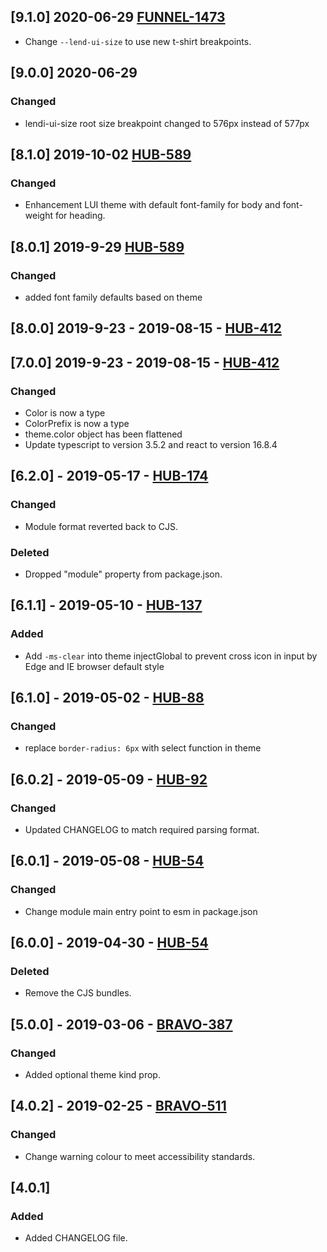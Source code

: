## [9.1.0] 2020-06-29 [FUNNEL-1473](https://creditandfinance.atlassian.net/browse/FUNNEL-1473)
- Change `--lend-ui-size` to use new t-shirt breakpoints.

## [9.0.0] 2020-06-29
### Changed
- lendi-ui-size root size breakpoint changed to 576px instead of 577px

## [8.1.0] 2019-10-02 [HUB-589](https://creditandfinance.atlassian.net/browse/HUB-589)
### Changed
- Enhancement LUI theme with default font-family for body and font-weight for heading.

## [8.0.1] 2019-9-29 [HUB-589](https://creditandfinance.atlassian.net/browse/HUB-589)
### Changed
- added font family defaults based on theme

## [8.0.0] 2019-9-23 - 2019-08-15 - [HUB-412](https://creditandfinance.atlassian.net/browse/HUB-412)

## [7.0.0] 2019-9-23 - 2019-08-15 - [HUB-412](https://creditandfinance.atlassian.net/browse/HUB-412)
### Changed
- Color is now a type
- ColorPrefix is now a type
- theme.color object has been flattened
- Update typescript to version 3.5.2 and react to version 16.8.4

## [6.2.0] - 2019-05-17 - [HUB-174](https://creditandfinance.atlassian.net/browse/HUB-174)
### Changed
- Module format reverted back to CJS.
### Deleted
- Dropped "module" property from package.json.

## [6.1.1] - 2019-05-10 - [HUB-137](https://creditandfinance.atlassian.net/browse/HUB-137)
### Added
- Add `-ms-clear` into theme injectGlobal to prevent cross icon in input by Edge and IE browser default style
## [6.1.0] - 2019-05-02 - [HUB-88](https://creditandfinance.atlassian.net/browse/HUB-88)
### Changed
- replace `border-radius: 6px` with select function in theme

## [6.0.2] - 2019-05-09 - [HUB-92](https://creditandfinance.atlassian.net/browse/HUB-92)
### Changed
- Updated CHANGELOG to match required parsing format.

## [6.0.1] - 2019-05-08 - [HUB-54](https://creditandfinance.atlassian.net/browse/HUB-54)
### Changed
- Change module main entry point to esm in package.json

## [6.0.0] - 2019-04-30 - [HUB-54](https://creditandfinance.atlassian.net/browse/HUB-54)
### Deleted
- Remove the CJS bundles.

## [5.0.0] - 2019-03-06 - [BRAVO-387](https://creditandfinance.atlassian.net/browse/BRAVO-387)
### Changed
- Added optional theme kind prop.

## [4.0.2] - 2019-02-25 - [BRAVO-511](https://creditandfinance.atlassian.net/browse/BRAVO-511)
### Changed
- Change warning colour to meet accessibility standards.

## [4.0.1]
### Added
- Added CHANGELOG file.
